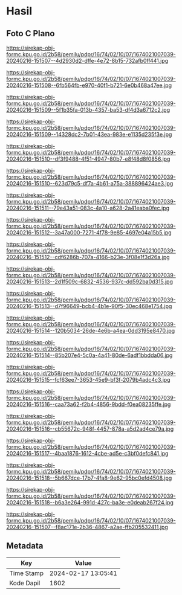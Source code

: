 # Hasil

## Foto C Plano

https://sirekap-obj-formc.kpu.go.id/2b58/pemilu/pdpr/16/74/02/10/07/1674021007039-20240216-151507--4d2930d2-dffe-4e72-8b15-732afb0ff441.jpg

https://sirekap-obj-formc.kpu.go.id/2b58/pemilu/pdpr/16/74/02/10/07/1674021007039-20240216-151508--6fb564fb-e970-40f1-b721-6e0b468a47ee.jpg

https://sirekap-obj-formc.kpu.go.id/2b58/pemilu/pdpr/16/74/02/10/07/1674021007039-20240216-151509--5f1b35fa-013b-4357-ba53-df4d3a6712c2.jpg

https://sirekap-obj-formc.kpu.go.id/2b58/pemilu/pdpr/16/74/02/10/07/1674021007039-20240216-151509--14328dc2-7b01-43ea-983e-e1135d235f3e.jpg

https://sirekap-obj-formc.kpu.go.id/2b58/pemilu/pdpr/16/74/02/10/07/1674021007039-20240216-151510--df3f9488-4f51-4947-80b7-e8f48d8f0856.jpg

https://sirekap-obj-formc.kpu.go.id/2b58/pemilu/pdpr/16/74/02/10/07/1674021007039-20240216-151510--623d79c5-df7a-4b61-a75a-388896424ae3.jpg

https://sirekap-obj-formc.kpu.go.id/2b58/pemilu/pdpr/16/74/02/10/07/1674021007039-20240216-151511--79e43a51-083c-4a10-a628-2a41eaba0fec.jpg

https://sirekap-obj-formc.kpu.go.id/2b58/pemilu/pdpr/16/74/02/10/07/1674021007039-20240216-151512--3a47a000-7271-4f78-9e85-4697e04a15b5.jpg

https://sirekap-obj-formc.kpu.go.id/2b58/pemilu/pdpr/16/74/02/10/07/1674021007039-20240216-151512--cdf6286b-707a-4166-b23e-3f08e1f3d26a.jpg

https://sirekap-obj-formc.kpu.go.id/2b58/pemilu/pdpr/16/74/02/10/07/1674021007039-20240216-151513--2d1f509c-6832-4536-937c-dd592ba0d315.jpg

https://sirekap-obj-formc.kpu.go.id/2b58/pemilu/pdpr/16/74/02/10/07/1674021007039-20240216-151513--d7f96649-bcb4-4b1e-90f5-30ec468e1754.jpg

https://sirekap-obj-formc.kpu.go.id/2b58/pemilu/pdpr/16/74/02/10/07/1674021007039-20240216-151514--120b5034-26de-4e6b-a4ea-0dd3195e8470.jpg

https://sirekap-obj-formc.kpu.go.id/2b58/pemilu/pdpr/16/74/02/10/07/1674021007039-20240216-151514--85b207e4-5c0a-4a41-80de-6adf1bbdda06.jpg

https://sirekap-obj-formc.kpu.go.id/2b58/pemilu/pdpr/16/74/02/10/07/1674021007039-20240216-151515--fcf63ee7-3653-45e9-bf3f-2079b4adc4c3.jpg

https://sirekap-obj-formc.kpu.go.id/2b58/pemilu/pdpr/16/74/02/10/07/1674021007039-20240216-151516--caa73a62-f2b4-4856-9bdd-f0ea08235ffe.jpg

https://sirekap-obj-formc.kpu.go.id/2b58/pemilu/pdpr/16/74/02/10/07/1674021007039-20240216-151516--cb55672c-948f-4457-878a-a5d2ad4ce79a.jpg

https://sirekap-obj-formc.kpu.go.id/2b58/pemilu/pdpr/16/74/02/10/07/1674021007039-20240216-151517--4baa1876-1612-4cbe-ad5e-c3bf0defc841.jpg

https://sirekap-obj-formc.kpu.go.id/2b58/pemilu/pdpr/16/74/02/10/07/1674021007039-20240216-151518--5b667dce-17b7-4fa8-9e62-95bc0efd4508.jpg

https://sirekap-obj-formc.kpu.go.id/2b58/pemilu/pdpr/16/74/02/10/07/1674021007039-20240216-151518--b6a3e264-991d-427c-ba3e-e0deab267f24.jpg

https://sirekap-obj-formc.kpu.go.id/2b58/pemilu/pdpr/16/74/02/10/07/1674021007039-20240216-151507--f8ac171e-2b36-4867-a2ae-ffb205532411.jpg


## Metadata

| Key        | Value               |
| ---------- | ------------------- |
| Time Stamp | 2024-02-17 13:05:41 |
| Kode Dapil | 1602                |



